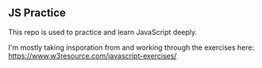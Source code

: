 ## JS Practice
This repo is used to practice and learn JavaScript deeply.

I'm mostly taking insporation from and working through the exercises here: https://www.w3resource.com/javascript-exercises/